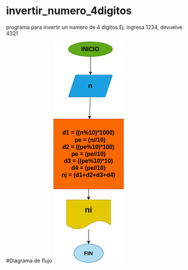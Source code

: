 # invertir_numero_4digitos
programa para invertir un numero de 4 digitos Ej. ingresa 1234, devuelve 4321

#Diagrama de flujo
![diagrama de flujo](diagrama.png "diagrama de flujo")